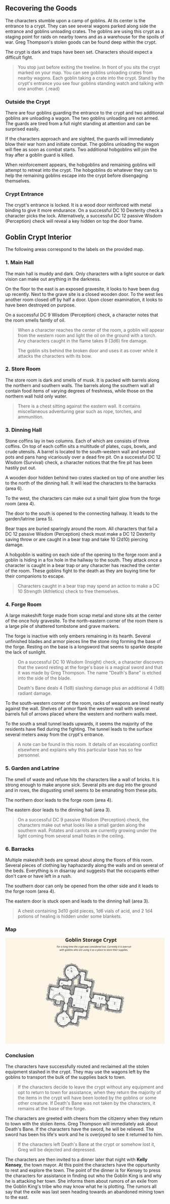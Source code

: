## Recovering the Goods
The characters stumble upon a camp of goblins. At its center is the entrance to a crypt. They can see several wagons parked along side the entrance and goblins unloading crates. The goblins are using this crypt as a staging point for raids on nearby towns and as a warehouse for the spoils of war. Greg Thompson's stolen goods can be found deep within the crypt.

The crypt is dark and traps have been set. Characters should expect a difficult fight.

>You stop just before exiting the treeline. In front of you sits the crypt marked on your map. You can see goblins unloading crates from nearby wagons. Each goblin taking a crate into the crypt. Stand by the crypt's entrance you see four goblins standing watch and talking with one another.
{.read}

### Outside the Crypt
There are four goblins guarding the entrance to the crypt and two additional goblins are unloading a wagon. The two goblins unloading are not armed. The guards are tired from a full night standing at attention and can be surprised easily.

If the characters approach and are sighted, the guards will immediately blow their war horn and initiate combat. The goblins unloading the wagon will flee as soon as combat starts. Two additional hobgoblins will join the fray after a goblin guard is killed. 

When reinforcement appears, the hobgoblins and remaining goblins will attempt to retreat into the crypt. The hobgoblins do whatever they can to help the remaining goblins escape into the crypt before disengaging themselves.

### Crypt Entrance
The crypt's entrance is locked. It is a wood door reinforced with metal binding to give it more endurance. On a successful DC 10 Dexterity check a character picks the lock. Alternatively, a successful DC 12 passive Wisdom (Perception) check will reveal a key hidden on top the door frame.

## Goblin Crypt Interior
The following areas correspond to the labels on the provided map.

### 1. Main Hall
The main hall is muddy and dark. Only characters with a light source or dark vision can make out anything in the darkness.

On the floor to the east is an exposed gravesite, it looks to have been dug up recently. Next to the grave site is a closed wooden door. To the west lies another room closed off by half a door. Upon closer examination, it looks to have been destroyed on purpose.

On a successful DC 9 Wisdom (Perception) check, a character notes that the room smells faintly of oil.

>When a character reaches the center of the room, a goblin will appear from the western room and light the oil on the ground with a torch. Any characters caught in the flame takes 9 (3d6) fire damage.
>
>The goblin sits behind the broken door and uses it as cover while it attacks the characters with its bow.

### 2. Store Room
The store room is dark and smells of musk. It is packed with barrels along the northern and southern walls. The barrels along the southern wall all contain food items of varying degrees of freshness, while those on the northern wall hold only water.

>There is a chest sitting against the eastern wall. It contains miscellaneous adventuring gear such as rope, torches, and ammunition.

### 3. Dinning Hall
Stone coffins lay in two columns. Each of which are consists of three coffins. On top of each coffin sits a multitude of plates, cups, bowls, and crude utensils. A barrel is located to the south-western wall and several pots and pans hang vicariously over a dead fire pit. On a successful DC 12 Wisdom (Survival) check, a character notices that the fire pit has been hastily put out.

A wooden door hidden behind two crates stacked on top of one another lies to the north of the dinning hall. It will lead the characters to the barracks (area 6).

To the west, the characters can make out a small faint glow from the forge room (area 4).

The door to the south is opened to the connecting hallway. It leads to the garden/latrine (area 5).

Bear traps are buried sparingly around the room. All characters that fail a DC 12 passive Wisdom (Perception) check must make a DC 12 Dexterity saving throw or are caught in a bear trap and take 10 (2d10) piercing damage.

A hobgoblin is waiting on each side of the opening to the forge room and a goblin is hiding in a fox hole in the hallway to the south. They attack once a character is caught in a bear trap or any character has reached the center of the room. These goblins fight to the death as they are buying time for their companions to escape.

>Characters caught in a bear trap may spend an action to make a DC 10 Strength (Athletics) check to free themselves.

### 4. Forge Room
A large makeshift forge made from scrap metal and stone sits at the center of the once holy gravesite. To the north-eastern corner of the room there is a large pile of shattered tombstone and grave markers.

The forge is inactive with only embers remaining in its hearth. Several unfinished blades and armor pieces line the stone ring forming the base of the forge. Resting on the base is a longsword that seems to sparkle despite the lack of sunlight.

>On a successful DC 10 Wisdom (Insight) check, a character discovers that the sword resting at the forge's base is a magical sword and that it was made by Greg Thompson. The name "Death's Bane" is etched into the side of the blade.
>
> Death's Bane deals 4 (1d8) slashing damage plus an additional 4 (1d8) radiant damage.

To the south-western corner of the room, racks of weapons are lined neatly against the wall. Shelves of armor flank the western wall with several barrels full of arrows placed where the western and northern walls meet.

To the south a small tunnel leads upwards, it seems the majority of the residents have fled during the fighting. The tunnel leads to the surface several meters away from the crypt's entrance.

>A note can be found in this room. It details of an escalating conflict elsewhere and explains why this particular base has so few personnel.

### 5. Garden and Latrine
The smell of waste and refuse hits the characters like a wall of bricks. It is strong enough to make anyone sick. Several pits are dug into the ground and in rows, the disgusting smell seems to be emanating from these pits.

The northern door leads to the forge room (area 4).

The eastern door leads to the dinning hall (area 3).

>On a successful DC 9 passive Wisdom (Perception) check, the characters make out what looks like a small garden along the southern wall. Potates and carrots are currently growing under the light coming from several small holes in the ceiling.

### 6. Barracks
Multiple makeshift beds are spread about along the floors of this room. Several pieces of clothing lay haphazardly along the walls and on several of the beds. Everything is in disarray and suggests that the occupants either don't care or have left in a rush.

The southern door can only be opened from the other side and it leads to the forge room (area 4).

The eastern door is stuck open and leads to the dinning hall (area 3).

>A chest containing 3d10 gold pieces, 1d6 vials of acid, and 2 1d4 potions of healing is hidden under some blankets.

### Map
![Goblin Storage Crypt Map](../refs/map-goblin-storage-crypt.svg)

### Conclusion
The characters have successfully routed and reclaimed all the stolen equipment stashed in the crypt. They may use the wagons left by the goblins to transport the bulk of the supplies back to town.

>If the characters decide to leave the crypt without any equipment and opt to return to town for assistance, when they return the majority of the items in the crypt will have been looted by the goblins or some other creature. If Death's Bane was not taken by the characters, it remains at the base of the forge.

The characters are greeted with cheers from the citizenry when they return to town with the stolen items. Greg Thompson will immediately ask about Death's Bane. If the characters have the sword, he will be relieved. The sword has been his life's work and he is overjoyed to see it returned to him.

>If the characters left Death's Bane at the crypt or somehow lost it, Greg will be dejected and depressed.

The characters are then invited to a dinner later that night with **Kelly Kensey**, the town mayor. At this point the characters have the oppurtunity to rest and explore the town. The point of the dinner is for Kensey to press the characters for assistance in finding out who the Goblin King is and why he is attacking her town. She informs them about rumors of an exile from the Goblin King's tribe who may know what he is plotting. The rumors all say that the exile was last seen heading towards an abandoned mining town to the east.